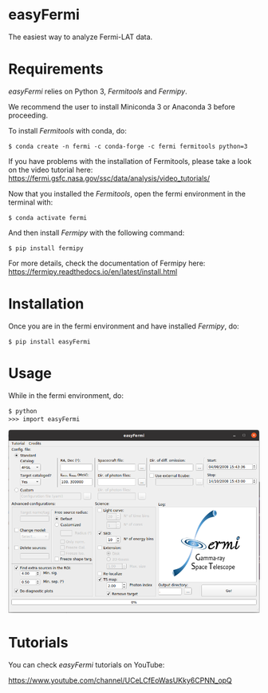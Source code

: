 # easyFermi
The easiest way to analyze Fermi-LAT data.

# Requirements
_easyFermi_ relies on Python 3, _Fermitools_ and _Fermipy_. 

We recommend the user to install Miniconda 3 or Anaconda 3 before proceeding.

To install _Fermitools_ with conda, do:

<pre><code>$ conda create -n fermi -c conda-forge -c fermi fermitools python=3
</code></pre>

If you have problems with the installation of Fermitools, please take a look on the video tutorial here: https://fermi.gsfc.nasa.gov/ssc/data/analysis/video_tutorials/

Now that you installed the _Fermitools_, open the fermi environment in the terminal with:

<pre><code>$ conda activate fermi
</code></pre>

And then install _Fermipy_ with the following command:

<pre><code>$ pip install fermipy
</code></pre>


For more details, check the documentation of Fermipy here: https://fermipy.readthedocs.io/en/latest/install.html


# Installation 

Once you are in the fermi environment and have installed _Fermipy_, do:

<pre><code>$ pip install easyFermi
</code></pre>

# Usage

While in the fermi environment, do:

<pre><code>$ python
>>> import easyFermi
</code></pre>

![easyFermi main window](/code/images/easyFermiWindow.png "EasyFermi main window")



# Tutorials

You can check _easyFermi_ tutorials on YouTube:

https://www.youtube.com/channel/UCeLCfEoWasUKky6CPNN_opQ
